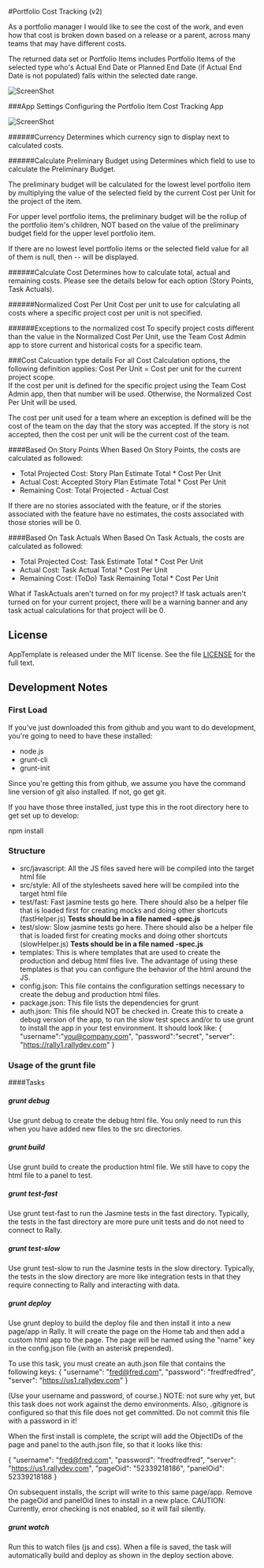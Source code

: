 #Portfolio Cost Tracking (v2)

As a portfolio manager I would like to see the cost of the work, and even how that cost is broken down based on a release or a parent, across many teams that may have different costs.  

The returned data set or Portfolio Items includes Portfolio Items of the selected type who's Actual End Date or Planned End Date (if Actual End Date is not populated) falls within the selected date range.  

![ScreenShot](/images/grid.png)

###App Settings
Configuring the Portfolio Item Cost Tracking App

 ![ScreenShot](/images/app_settings.png)

######Currency
Determines which currency sign to display next to calculated costs.  

######Calculate Preliminary Budget using
Determines which field to use to calculate the Preliminary Budget.  

The preliminary budget will be calculated for the lowest level portfolio item by multiplying the value of the selected field by the current Cost per Unit for the project of the item. 

For upper level portfolio items, the preliminary budget will be the rollup of the portfolio item's children, NOT based on the value of the preliminary budget field for the upper level portfolio item.  

If there are no lowest level portfolio items or the selected field value for all of them is null, then -- will be displayed.  

######Calculate Cost
Determines how to calculate total, actual and remaining costs.  Please see the details below for each option (Story Points, Task Actuals).

######Normalized Cost Per Unit
Cost per unit to use for calculating all costs where a specific project cost per unit is not specified.  

######Exceptions to the normalized cost
To specify project costs different than the value in the Normalized Cost Per Unit, use the Team Cost Admin app to store current and historical costs for a specific team.  

###Cost Calcuation type details
For all Cost Calculation options, the following definition applies:
Cost Per Unit = Cost per unit for the current project scope.  
If the cost per unit is defined for the specific project using the Team Cost Admin app, then that number will be used.  Otherwise, the Normalized Cost Per Unit will be used. 

The cost per unit used for a team where an exception is defined will be the cost of the team on the day that the story was accepted.  If the story is not accepted, then the cost per unit will
be the current cost of the team.  

####Based On Story Points
When Based On Story Points, the costs are calculated as followed:

* Total Projected Cost:  Story Plan Estimate Total * Cost Per Unit
* Actual Cost: Accepted Story Plan Estimate Total * Cost Per Unit
* Remaining Cost: Total Projected - Actual Cost

If there are no stories associated with the feature, or if the stories associated with the feature have no estimates, the costs associated with those stories will be 0.

####Based On Task Actuals
When Based On Task Actuals, the costs are calculated as followed:

* Total Projected Cost:  Task Estimate Total * Cost Per Unit
* Actual Cost: Task Actual Total * Cost Per Unit
* Remaining Cost: (ToDo) Task Remaining Total * Cost Per Unit

What if TaskActuals aren't turned on for my project? 
If task actuals aren't turned on for your current project, there will be a warning banner and any task actual calculations for that project will be 0.  

## License

AppTemplate is released under the MIT license.  See the file [LICENSE](./LICENSE) for the full text.

## Development Notes

### First Load

If you've just downloaded this from github and you want to do development, 
you're going to need to have these installed:

 * node.js
 * grunt-cli
 * grunt-init
 
Since you're getting this from github, we assume you have the command line
version of git also installed.  If not, go get git.

If you have those three installed, just type this in the root directory here
to get set up to develop:

  npm install

### Structure

  * src/javascript:  All the JS files saved here will be compiled into the 
  target html file
  * src/style: All of the stylesheets saved here will be compiled into the 
  target html file
  * test/fast: Fast jasmine tests go here.  There should also be a helper 
  file that is loaded first for creating mocks and doing other shortcuts
  (fastHelper.js) **Tests should be in a file named <something>-spec.js**
  * test/slow: Slow jasmine tests go here.  There should also be a helper
  file that is loaded first for creating mocks and doing other shortcuts 
  (slowHelper.js) **Tests should be in a file named <something>-spec.js**
  * templates: This is where templates that are used to create the production
  and debug html files live.  The advantage of using these templates is that
  you can configure the behavior of the html around the JS.
  * config.json: This file contains the configuration settings necessary to
  create the debug and production html files.  
  * package.json: This file lists the dependencies for grunt
  * auth.json: This file should NOT be checked in.  Create this to create a
  debug version of the app, to run the slow test specs and/or to use grunt to
  install the app in your test environment.  It should look like:
    {
        "username":"you@company.com",
        "password":"secret",
        "server": "https://rally1.rallydev.com"
    }
  
### Usage of the grunt file
####Tasks
    
##### grunt debug

Use grunt debug to create the debug html file.  You only need to run this when you have added new files to
the src directories.

##### grunt build

Use grunt build to create the production html file.  We still have to copy the html file to a panel to test.

##### grunt test-fast

Use grunt test-fast to run the Jasmine tests in the fast directory.  Typically, the tests in the fast 
directory are more pure unit tests and do not need to connect to Rally.

##### grunt test-slow

Use grunt test-slow to run the Jasmine tests in the slow directory.  Typically, the tests in the slow
directory are more like integration tests in that they require connecting to Rally and interacting with
data.

##### grunt deploy

Use grunt deploy to build the deploy file and then install it into a new page/app in Rally.  It will create the page on the Home tab and then add a custom html app to the page.  The page will be named using the "name" key in the config.json file (with an asterisk prepended).

To use this task, you must create an auth.json file that contains the following keys:
{
    "username": "fred@fred.com",
    "password": "fredfredfred",
    "server": "https://us1.rallydev.com"
}

(Use your username and password, of course.)  NOTE: not sure why yet, but this task does not work against the demo environments.  Also, .gitignore is configured so that this file does not get committed.  Do not commit this file with a password in it!

When the first install is complete, the script will add the ObjectIDs of the page and panel to the auth.json file, so that it looks like this:

{
    "username": "fred@fred.com",
    "password": "fredfredfred",
    "server": "https://us1.rallydev.com",
    "pageOid": "52339218186",
    "panelOid": 52339218188
}

On subsequent installs, the script will write to this same page/app. Remove the
pageOid and panelOid lines to install in a new place.  CAUTION:  Currently, error checking is not enabled, so it will fail silently.

##### grunt watch

Run this to watch files (js and css).  When a file is saved, the task will automatically build and deploy as shown in the deploy section above.

